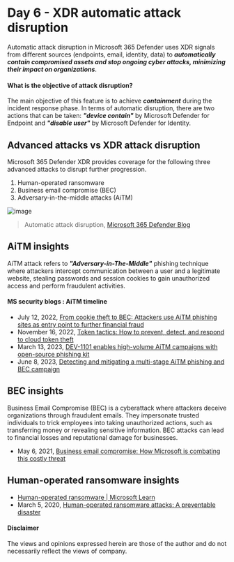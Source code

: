 # Day 6 - XDR automatic attack disruption  
Automatic attack disruption in Microsoft 365 Defender uses XDR signals from different sources (endpoints, email, identity, data) to ***automatically contain compromised assets and stop ongoing cyber attacks, minimizing their impact on organizations***.
#### What is the objective of attack disruption?
The main objective of this feature is to achieve ***containment*** during the incident response phase. In terms of automatic disruption, there are two actions that can be taken: ***"device contain"*** by Microsoft Defender for Endpoint and ***"disable user"*** by Microsoft Defender for Identity.

## Advanced attacks vs XDR attack disruption
Microsoft 365 Defender XDR provides coverage for the following three advanced attacks to disrupt further progression.
1. Human-operated ransomware
2. Business email compromise (BEC)
3. Adversary-in-the-middle attacks (AiTM)

![image](https://github.com/LearningKijo/SecurityResearcher-Note/assets/120234772/4a26dc22-2a5a-4197-b000-8ceaa44f2111)
>  Automatic attack disruption, [Microsoft 365 Defender Blog](https://techcommunity.microsoft.com/t5/microsoft-365-defender-blog/automatic-disruption-of-ransomware-and-bec-attacks-with/ba-p/3738294)

##  AiTM insights
AiTM attack refers to ***"Adversary-in-The-Middle"*** phishing technique where attackers intercept communication between a user and a legitimate website, stealing passwords and session cookies to gain unauthorized access and perform fraudulent activities.

#### MS security blogs : AiTM timeline
- July 12, 2022, [From cookie theft to BEC: Attackers use AiTM phishing sites as entry point to further financial fraud](https://www.microsoft.com/en-us/security/blog/2022/07/12/from-cookie-theft-to-bec-attackers-use-aitm-phishing-sites-as-entry-point-to-further-financial-fraud/)
- November 16, 2022, [Token tactics: How to prevent, detect, and respond to cloud token theft](https://www.microsoft.com/en-us/security/blog/2022/11/16/token-tactics-how-to-prevent-detect-and-respond-to-cloud-token-theft/)
- March 13, 2023, [DEV-1101 enables high-volume AiTM campaigns with open-source phishing kit](https://www.microsoft.com/en-us/security/blog/2023/03/13/dev-1101-enables-high-volume-aitm-campaigns-with-open-source-phishing-kit/)
- June 8, 2023, [Detecting and mitigating a multi-stage AiTM phishing and BEC campaign](https://www.microsoft.com/en-us/security/blog/2023/06/08/detecting-and-mitigating-a-multi-stage-aitm-phishing-and-bec-campaign/)

## BEC insights
Business Email Compromise (BEC) is a cyberattack where attackers deceive organizations through fraudulent emails. They impersonate trusted individuals to trick employees into taking unauthorized actions, such as transferring money or revealing sensitive information. BEC attacks can lead to financial losses and reputational damage for businesses.

- May 6, 2021, [Business email compromise: How Microsoft is combating this costly threat](https://www.microsoft.com/en-us/security/blog/2021/05/06/business-email-compromise-how-microsoft-is-combating-this-costly-threat/)

## Human-operated ransomware insights

- [Human-operated ransomware | Microsoft Learn](https://learn.microsoft.com/en-us/security/ransomware/human-operated-ransomware)
- March 5, 2020, [Human-operated ransomware attacks: A preventable disaster](https://www.microsoft.com/en-us/security/blog/2020/03/05/human-operated-ransomware-attacks-a-preventable-disaster/)

#### Disclaimer
The views and opinions expressed herein are those of the author and do not necessarily reflect the views of company.
